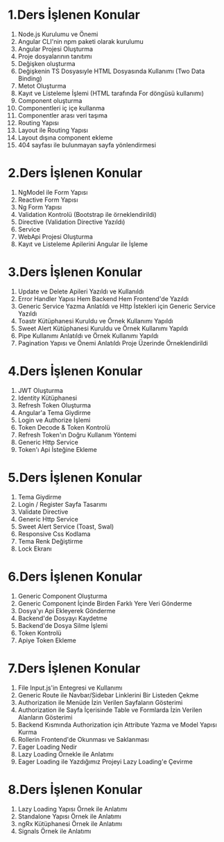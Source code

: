 # 1.Ders İşlenen Konular
1) Node.js Kurulumu ve Önemi
2) Angular CLI'nin npm paketi olarak kurulumu
3) Angular Projesi Oluşturma
4) Proje dosyalarının tanıtımı
5) Değişken oluşturma
6) Değişkenin TS Dosyasıyle HTML Dosyasında Kullanımı (Two Data Binding)
7) Metot Oluşturma
8) Kayıt ve Listeleme İşlemi (HTML tarafında For döngüsü kullanımı)
9) Component oluşturma
10) Componentleri iç içe kullanma
11) Componentler arası veri taşıma
12) Routing Yapısı
13) Layout ile Routing Yapısı
14) Layout dışına component ekleme
15) 404 sayfası ile bulunmayan sayfa yönlendirmesi

# 2.Ders İşlenen Konular
1) NgModel ile Form Yapısı
2) Reactive Form Yapısı
3) Ng Form Yapısı
4) Validation Kontrolü (Bootstrap ile örneklendirildi)
5) Directive (Validation Directive Yazıldı)
6) Service
7) WebApi Projesi Oluşturma
8) Kayıt ve Listeleme Apilerini Angular ile İşleme

# 3.Ders İşlenen Konular
1) Update ve Delete Apileri Yazıldı ve Kullanıldı
2) Error Handler Yapısı Hem Backend Hem Frontend'de Yazıldı
3) Generic Service Yazma Anlatıldı ve Http İstekleri için Generic Service Yazıldı
4) Toastr Kütüphanesi Kuruldu ve Örnek Kullanımı Yapıldı
5) Sweet Alert Kütüphanesi Kuruldu ve Örnek Kullanımı Yapıldı
6) Pipe Kullanımı Anlatıldı ve Örnek Kullanımı Yapıldı
7) Pagination Yapısı ve Önemi Anlatıldı Proje Üzerinde Örneklendirildi

# 4.Ders İşlenen Konular
1) JWT Oluşturma
2) Identity Kütüphanesi
3) Refresh Token Oluşturma
4) Angular'a Tema Giydirme
5) Login ve Authorize İşlemi
6) Token Decode & Token Kontrolü
7) Refresh Token'ın Doğru Kullanım Yöntemi
8) Generic Http Service
9) Token'ı Api İsteğine Ekleme

# 5.Ders İşlenen Konular
1) Tema Giydirme
2) Login / Register Sayfa Tasarımı
3) Validate Directive
4) Generic Http Service
5) Sweet Alert Service (Toast, Swal)
6) Responsive Css Kodlama
7) Tema Renk Değiştirme
8) Lock Ekranı

# 6.Ders İşlenen Konular
1) Generic Component Oluşturma
2) Generic Component İçinde Birden Farklı Yere Veri Gönderme
3) Dosya'yı Api Ekleyerek Gönderme
4) Backend'de Dosyayı Kaydetme
5) Backend'de Dosya Silme İşlemi
6) Token Kontrolü
7) Apiye Token Ekleme

# 7.Ders İşlenen Konular
1) File Input.js'in Entegresi ve Kullanımı
2) Generic Route ile Navbar/Sidebar Linklerini Bir Listeden Çekme
3) Authorization ile Menüde İzin Verilen Sayfaların Gösterimi
4) Authorization ile Sayfa İçerisinde Table ve Formlarda İzin Verilen Alanların Gösterimi
5) Backend Kısmında Authorization için Attribute Yazma ve Model Yapısı Kurma
6) Rollerin Frontend'de Okunması ve Saklanması
7) Eager Loading Nedir
8) Lazy Loading Örnekle ile Anlatımı
9) Eager Loading ile Yazdığımız Projeyi Lazy Loading'e Çevirme

# 8.Ders İşlenen Konular
1) Lazy Loading Yapısı Örnek ile Anlatımı
2) Standalone Yapısı Örnek ile Anlatımı
3) ngRx Kütüphanesi Örnek ile Anlatımı
4) Signals Örnek ile Anlatımı
